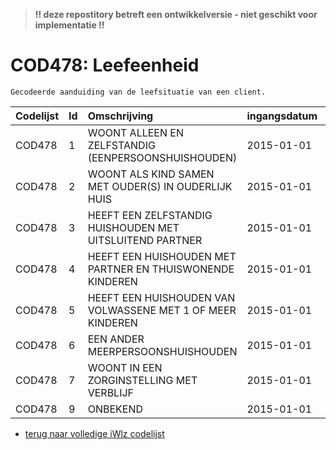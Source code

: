 > **!! deze repostitory betreft een ontwikkelversie - niet geschikt voor implementatie !!**	
# COD478: Leefeenheid	
	Gecodeerde aanduiding van de leefsituatie van een client.	
|Codelijst|Id|Omschrijving|ingangsdatum|expiratiedatum|mutatiedatum|mutatie|	
|:--|:--|:--|:--|:--|:--|:--|
|	COD478	|	1	|	WOONT ALLEEN EN ZELFSTANDIG (EENPERSOONSHUISHOUDEN)	|	2015-01-01	|		|		|		|
|	COD478	|	2	|	WOONT ALS KIND SAMEN MET OUDER(S) IN OUDERLIJK HUIS	|	2015-01-01	|		|		|		|
|	COD478	|	3	|	HEEFT EEN ZELFSTANDIG HUISHOUDEN MET UITSLUITEND PARTNER	|	2015-01-01	|		|		|		|
|	COD478	|	4	|	HEEFT EEN HUISHOUDEN MET PARTNER EN THUISWONENDE KINDEREN	|	2015-01-01	|		|		|		|
|	COD478	|	5	|	HEEFT EEN HUISHOUDEN VAN VOLWASSENE MET 1 OF MEER KINDEREN	|	2015-01-01	|		|		|		|
|	COD478	|	6	|	EEN ANDER MEERPERSOONSHUISHOUDEN	|	2015-01-01	|		|		|		|
|	COD478	|	7	|	WOONT IN EEN ZORGINSTELLING MET VERBLIJF	|	2015-01-01	|		|		|		|
|	COD478	|	9	|	ONBEKEND	|	2015-01-01	|		|		|		|

* [terug naar volledige iWlz codelijst](../../iWlz-codelijsten.md)
